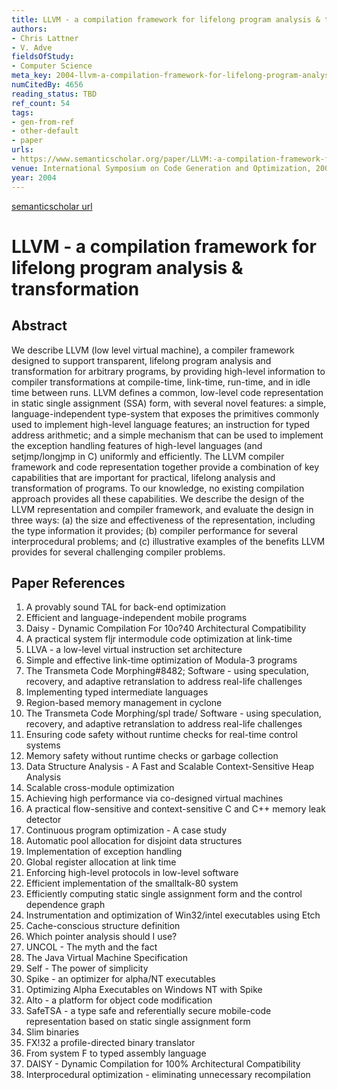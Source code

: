 ```yaml
---
title: LLVM - a compilation framework for lifelong program analysis & transformation
authors:
- Chris Lattner
- V. Adve
fieldsOfStudy:
- Computer Science
meta_key: 2004-llvm-a-compilation-framework-for-lifelong-program-analysis-transformation
numCitedBy: 4656
reading_status: TBD
ref_count: 54
tags:
- gen-from-ref
- other-default
- paper
urls:
- https://www.semanticscholar.org/paper/LLVM:-a-compilation-framework-for-lifelong-program-Lattner-Adve/d755f461dddae76068f401409ba59c85a2436305?sort=total-citations
venue: International Symposium on Code Generation and Optimization, 2004. CGO 2004.
year: 2004
---
```


[semanticscholar url](https://www.semanticscholar.org/paper/LLVM:-a-compilation-framework-for-lifelong-program-Lattner-Adve/d755f461dddae76068f401409ba59c85a2436305?sort=total-citations)

# LLVM - a compilation framework for lifelong program analysis & transformation

## Abstract

We describe LLVM (low level virtual machine), a compiler framework designed to support transparent, lifelong program analysis and transformation for arbitrary programs, by providing high-level information to compiler transformations at compile-time, link-time, run-time, and in idle time between runs. LLVM defines a common, low-level code representation in static single assignment (SSA) form, with several novel features: a simple, language-independent type-system that exposes the primitives commonly used to implement high-level language features; an instruction for typed address arithmetic; and a simple mechanism that can be used to implement the exception handling features of high-level languages (and setjmp/longjmp in C) uniformly and efficiently. The LLVM compiler framework and code representation together provide a combination of key capabilities that are important for practical, lifelong analysis and transformation of programs. To our knowledge, no existing compilation approach provides all these capabilities. We describe the design of the LLVM representation and compiler framework, and evaluate the design in three ways: (a) the size and effectiveness of the representation, including the type information it provides; (b) compiler performance for several interprocedural problems; and (c) illustrative examples of the benefits LLVM provides for several challenging compiler problems.

## Paper References

1. A provably sound TAL for back-end optimization
2. Efficient and language-independent mobile programs
3. Daisy - Dynamic Compilation For 10o?40 Architectural Compatibility
4. A practical system fljr intermodule code optimization at link-time
5. LLVA - a low-level virtual instruction set architecture
6. Simple and effective link-time optimization of Modula-3 programs
7. The Transmeta Code Morphing#8482; Software - using speculation, recovery, and adaptive retranslation to address real-life challenges
8. Implementing typed intermediate languages
9. Region-based memory management in cyclone
10. The Transmeta Code Morphing/spl trade/ Software - using speculation, recovery, and adaptive retranslation to address real-life challenges
11. Ensuring code safety without runtime checks for real-time control systems
12. Memory safety without runtime checks or garbage collection
13. Data Structure Analysis - A Fast and Scalable Context-Sensitive Heap Analysis
14. Scalable cross-module optimization
15. Achieving high performance via co-designed virtual machines
16. A practical flow-sensitive and context-sensitive C and C++ memory leak detector
17. Continuous program optimization - A case study
18. Automatic pool allocation for disjoint data structures
19. Implementation of exception handling
20. Global register allocation at link time
21. Enforcing high-level protocols in low-level software
22. Efficient implementation of the smalltalk-80 system
23. Efficiently computing static single assignment form and the control dependence graph
24. Instrumentation and optimization of Win32/intel executables using Etch
25. Cache-conscious structure definition
26. Which pointer analysis should I use?
27. UNCOL - The myth and the fact
28. The Java Virtual Machine Specification
29. Self - The power of simplicity
30. Spike - an optimizer for alpha/NT executables
31. Optimizing Alpha Executables on Windows NT with Spike
32. Alto - a platform for object code modification
33. SafeTSA - a type safe and referentially secure mobile-code representation based on static single assignment form
34. Slim binaries
35. FX!32 a profile-directed binary translator
36. From system F to typed assembly language
37. DAISY - Dynamic Compilation for 100% Architectural Compatibility
38. Interprocedural optimization - eliminating unnecessary recompilation
